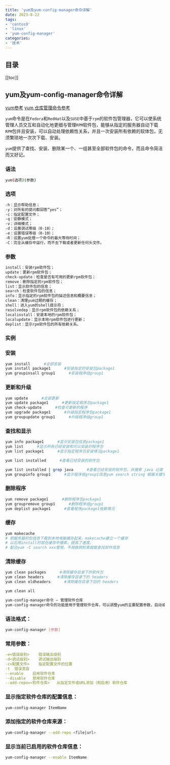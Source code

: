 ```yaml
---
title: 'yum及yum-config-manager命令详解'
date: 2023-8-22
tags:
- 'centos9'
- 'linux'
- 'yum-config-manager'
categories:
- '技术'
---
```


## 目录
[[toc]]

## yum及yum-config-manager命令详解

[yum参考](https://blog.csdn.net/duansamve/article/details/128366593)
[yum 仓库管理命令参考](https://blog.csdn.net/weixin_43930641/article/details/119450824)

`yum`命令是在`Fedora`和`RedHat`以及`SUSE`中基于`rpm`的软件包管理器，它可以使系统管理人员交互和自动化地更细与管理`RPM`软件包，能够从指定的服务器自动下载`RPM`包并且安装，可以自动处理依赖性关系，并且一次安装所有依赖的软体包，无须繁琐地一次次下载、安装。

`yum`提供了查找、安装、删除某一个、一组甚至全部软件包的命令，而且命令简洁而又好记。

### 语法
```bash
yum(选项)(参数)
```
### 选项
```bash
-h：显示帮助信息；
-y：对所有的提问都回答“yes”；
-c：指定配置文件；
-q：安静模式；
-v：详细模式；
-d：设置调试等级（0-10）；
-e：设置错误等级（0-10）；
-R：设置yum处理一个命令的最大等待时间；
-C：完全从缓存中运行，而不去下载或者更新任何头文件。
```
### 参数
```bash
install：安装rpm软件包；
update：更新rpm软件包；
check-update：检查是否有可用的更新rpm软件包；
remove：删除指定的rpm软件包；
list：显示软件包的信息；
search：检查软件包的信息；
info：显示指定的rpm软件包的描述信息和概要信息；
clean：清理yum过期的缓存；
shell：进入yum的shell提示符；
resolvedep：显示rpm软件包的依赖关系；
localinstall：安装本地的rpm软件包；
localupdate：显示本地rpm软件包进行更新；
deplist：显示rpm软件包的所有依赖关系。
```
### 实例
### 安装
``` bash
yum install      #全部安装
yum install package1      #安装指定的安装包package1
yum groupinsall group1      #安装程序组group1
```
### 更新和升级
``` bash
yum update      #全部更新
yum update package1      #更新指定程序包package1
yum check-update      #检查可更新的程序
yum upgrade package1      #升级指定程序包package1
yum groupupdate group1      #升级程序组group1
```
### 查找和显示
``` bash
yum info package1      #显示安装包信息package1
yum list      #显示所有已经安装和可以安装的程序包
yum list package1      #显示指定程序包安装情况package1

yum list installed      #查看已经安装的软件包

yum list installed | grep java      #查看已经安装的软件包，并搜索 java 记录
yum groupinfo group1      #显示程序组group1信息yum search string 根据关键字string查找安装包
```
### 删除程序
``` bash
yum remove package1      #删除程序包package1
yum groupremove group1      #删除程序组group1
yum deplist package1      #查看程序package1依赖情况
```
### 缓存
``` bash
yum makecache
# 把服务器的包信息下载到本地电脑缓存起来，makecache建立一个缓存
# 以后用install时就在缓存中搜索，提高了速度。
# 配合yum -C search xxx使用，不用联网检索就能查找软件信息
```
### 清除缓存
``` bash
yum clean packages      #清除缓存目录下的软件包
yum clean headers      #清除缓存目录下的 headers
yum clean oldheaders      #清除缓存目录下旧的 headers

yum clean all

yum-config-manager命令 – 管理软件仓库
yum-config-manager命令的功能是用于管理软件仓库，可以调整yum的主要配置参数，启动或关闭指定软件源，删除已有软件仓库等工作。
```
### 语法格式：
``` bash
yum-config-manager [参数]
```
### 常用参数：
``` yml
-e<错误级别>	错误输出级别
-d<调试级别>	调试输出级别
-c<配置文件>	指定配置文件的位置
-t	错误宽容
--enable	启用软件仓库
--disable	禁用软件仓库
--add-repo=<软件仓库>	从指定文件或URL添加（和启用）软件仓库
```
### 显示指定软件仓库的配置信息：
``` bash
yum-config-manager ItemName
```
 ### 添加指定的软件仓库来源：
``` bash
yum-config-manager --add-repo <file|url>
```
### 显示当前已启用的软件仓库信息：
``` bash
yum-config-manager --enable ItemName
```



